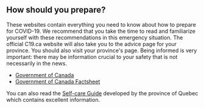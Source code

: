 ## How should you prepare?

These websites contain everything you need to know about how to prepare for COVID-19. We recommend that you take the time to read and familiarize yourself with these recommendations in this emergency situation. The official C19.ca website will also take you to the advice page for your province. You should also visit your province's page. Being informed is very important: there may be information crucial to your safety that is not necessarily in the news. 

- [Government of Canada](https://www.canada.ca/en/public-health/services/diseases/2019-novel-coronavirus-infection/being-prepared.html#a2)
- [Government of Canada Factsheet](https://www.canada.ca/en/public-health/services/publications/diseases-conditions/covid-19-be-prepared.html)

You can also read the [Self-care Guide](https://cdn-contenu.quebec.ca/cdn-contenu/sante/documents/Problemes_de_sante/19-210-30A_Guide-auto-soins_anglais.pdf?1584985885) developed by the province of Quebec which contains excellent information.
